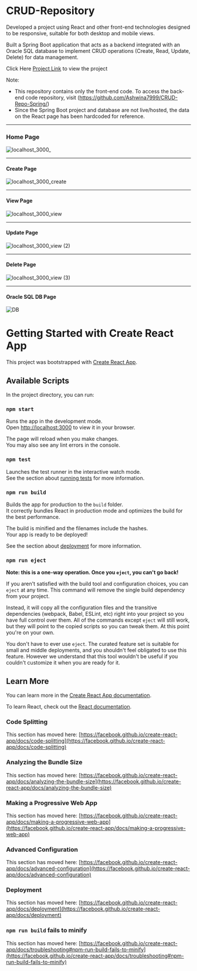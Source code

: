 # CRUD-Repository

Developed a project using React and other front-end technologies designed to be responsive, suitable for both desktop and mobile views.

Built a Spring Boot application that acts as a backend integrated with an Oracle SQL database to implement CRUD operations (Create, Read, Update, Delete) for data management.

Click Here [Project Link](https://ashwina7999.github.io/Climate-App/) to view the project

Note:
- This repository contains only the front-end code. To access the back-end code repository, visit (https://github.com/Ashwina7999/CRUD-Repo-Spring/)
- Since the Spring Boot project and database are not live/hosted, the data on the React page has been hardcoded for reference.

---

### Home Page
![localhost_3000_](https://github.com/user-attachments/assets/fbbbd85d-2286-48d3-a258-a4934d70ca83)


---
#### Create Page
![localhost_3000_create](https://github.com/user-attachments/assets/cbce1458-4f76-4d30-9f31-3a2695e21b45)


---
#### View Page
![localhost_3000_view](https://github.com/user-attachments/assets/9110214d-733f-45cd-a5cd-2236a7f73255)


---
#### Update Page
![localhost_3000_view (2)](https://github.com/user-attachments/assets/23c8ac9a-b97c-4fff-a447-be72ab4bb38a)


---
#### Delete Page
![localhost_3000_view (3)](https://github.com/user-attachments/assets/a54253ae-1e30-45ae-b2f8-ed1817a3c638)


---
#### Oracle SQL DB Page
![DB](https://github.com/user-attachments/assets/4bc32796-00a7-4d26-814d-817b359dbe39)


# Getting Started with Create React App

This project was bootstrapped with [Create React App](https://github.com/facebook/create-react-app).

## Available Scripts

In the project directory, you can run:

### `npm start`

Runs the app in the development mode.\
Open [http://localhost:3000](http://localhost:3000) to view it in your browser.

The page will reload when you make changes.\
You may also see any lint errors in the console.

### `npm test`

Launches the test runner in the interactive watch mode.\
See the section about [running tests](https://facebook.github.io/create-react-app/docs/running-tests) for more information.

### `npm run build`

Builds the app for production to the `build` folder.\
It correctly bundles React in production mode and optimizes the build for the best performance.

The build is minified and the filenames include the hashes.\
Your app is ready to be deployed!

See the section about [deployment](https://facebook.github.io/create-react-app/docs/deployment) for more information.

### `npm run eject`

**Note: this is a one-way operation. Once you `eject`, you can't go back!**

If you aren't satisfied with the build tool and configuration choices, you can `eject` at any time. This command will remove the single build dependency from your project.

Instead, it will copy all the configuration files and the transitive dependencies (webpack, Babel, ESLint, etc) right into your project so you have full control over them. All of the commands except `eject` will still work, but they will point to the copied scripts so you can tweak them. At this point you're on your own.

You don't have to ever use `eject`. The curated feature set is suitable for small and middle deployments, and you shouldn't feel obligated to use this feature. However we understand that this tool wouldn't be useful if you couldn't customize it when you are ready for it.

## Learn More

You can learn more in the [Create React App documentation](https://facebook.github.io/create-react-app/docs/getting-started).

To learn React, check out the [React documentation](https://reactjs.org/).

### Code Splitting

This section has moved here: [https://facebook.github.io/create-react-app/docs/code-splitting](https://facebook.github.io/create-react-app/docs/code-splitting)

### Analyzing the Bundle Size

This section has moved here: [https://facebook.github.io/create-react-app/docs/analyzing-the-bundle-size](https://facebook.github.io/create-react-app/docs/analyzing-the-bundle-size)

### Making a Progressive Web App

This section has moved here: [https://facebook.github.io/create-react-app/docs/making-a-progressive-web-app](https://facebook.github.io/create-react-app/docs/making-a-progressive-web-app)

### Advanced Configuration

This section has moved here: [https://facebook.github.io/create-react-app/docs/advanced-configuration](https://facebook.github.io/create-react-app/docs/advanced-configuration)

### Deployment

This section has moved here: [https://facebook.github.io/create-react-app/docs/deployment](https://facebook.github.io/create-react-app/docs/deployment)

### `npm run build` fails to minify

This section has moved here: [https://facebook.github.io/create-react-app/docs/troubleshooting#npm-run-build-fails-to-minify](https://facebook.github.io/create-react-app/docs/troubleshooting#npm-run-build-fails-to-minify)

